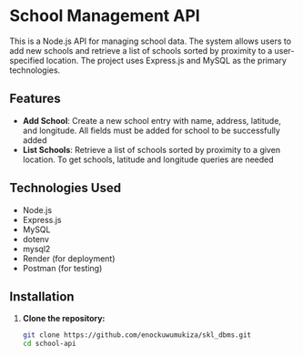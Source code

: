 # School Management API

This is a Node.js API for managing school data. The system allows users to add new schools and retrieve a list of schools sorted by proximity to a user-specified location. The project uses Express.js and MySQL as the primary technologies.

## Features

- **Add School**: Create a new school entry with name, address, latitude, and longitude.
All fields must be added for school to be successfully added
- **List Schools**: Retrieve a list of schools sorted by proximity to a given location.
To get schools, latitude and longitude queries are needed

## Technologies Used

- Node.js
- Express.js
- MySQL
- dotenv
- mysql2
- Render (for deployment)
- Postman (for testing)

## Installation

1. **Clone the repository:**
   ```bash
   git clone https://github.com/enockuwumukiza/skl_dbms.git
   cd school-api
